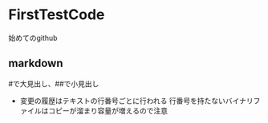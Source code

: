 # FirstTestCode
始めてのgithub
## markdown
#で大見出し、##で小見出し
- 変更の履歴はテキストの行番号ごとに行われる
行番号を持たないバイナリファイルはコピーが溜まり容量が増えるので注意
